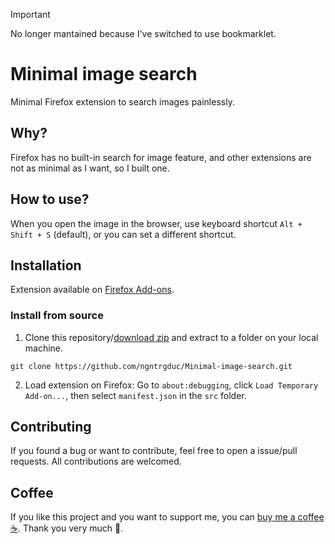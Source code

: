 > [!IMPORTANT]
> No longer mantained because I've switched to use bookmarklet.

# Minimal image search
Minimal Firefox extension to search images painlessly.

## Why?
Firefox has no built-in search for image feature, and other extensions are not as minimal
as I want, so I built one.

## How to use?
When you open the image in the browser, use keyboard shortcut `Alt + Shift + S` (default), or you can set a different shortcut.

## Installation
Extension available on [Firefox Add-ons](https://addons.mozilla.org/en-US/firefox/addon/minimal-image-search/).


### Install from source
1. Clone this repository/[download zip](https://github.com/ngntrgduc/Minimal-image-search/archive/refs/heads/master.zip) and extract to a folder on your local machine.

```git
git clone https://github.com/ngntrgduc/Minimal-image-search.git
```

2. Load extension on Firefox:
Go to `about:debugging`, click `Load Temporary Add-on...`, then select `manifest.json` in the `src` folder.

## Contributing
If you found a bug or want to contribute, feel free to open a issue/pull requests. 
All contributions are welcomed.

## Coffee
If you like this project and you want to support me, you can 
[buy me a coffee :coffee:](https://ko-fi.com/ngntrgduc). Thank you very much 💖.